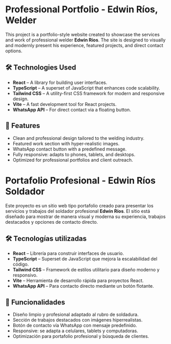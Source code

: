# Professional Portfolio - Edwin Ríos, Welder

This project is a portfolio-style website created to showcase the services and work of professional welder **Edwin Ríos**. The site is designed to visually and modernly present his experience, featured projects, and direct contact options.

## 🛠 Technologies Used

- **React** – A library for building user interfaces.
- **TypeScript** – A superset of JavaScript that enhances code scalability.
- **Tailwind CSS** – A utility-first CSS framework for modern and responsive design.
- **Vite** – A fast development tool for React projects.
- **WhatsApp API** – For direct contact via a floating button.

## 🚀 Features

- Clean and professional design tailored to the welding industry.
- Featured work section with hyper-realistic images.
- WhatsApp contact button with a predefined message.
- Fully responsive: adapts to phones, tablets, and desktops.
- Optimized for professional portfolios and client outreach.

# Portafolio Profesional - Edwin Ríos Soldador

Este proyecto es un sitio web tipo portafolio creado para presentar los servicios y trabajos del soldador profesional **Edwin Ríos**. El sitio está diseñado para mostrar de manera visual y moderna su experiencia, trabajos destacados y opciones de contacto directo.

## 🛠 Tecnologías utilizadas

- **React** – Librería para construir interfaces de usuario.
- **TypeScript** – Superset de JavaScript que mejora la escalabilidad del código.
- **Tailwind CSS** – Framework de estilos utilitario para diseño moderno y responsivo.
- **Vite** – Herramienta de desarrollo rápida para proyectos React.
- **WhatsApp API** – Para contacto directo mediante un botón flotante.

## 🚀 Funcionalidades

- Diseño limpio y profesional adaptado al rubro de soldadura.
- Sección de trabajos destacados con imágenes hiperrealistas.
- Botón de contacto vía WhatsApp con mensaje predefinido.
- Responsive: se adapta a celulares, tablets y computadoras.
- Optimización para portafolio profesional y búsqueda de clientes.